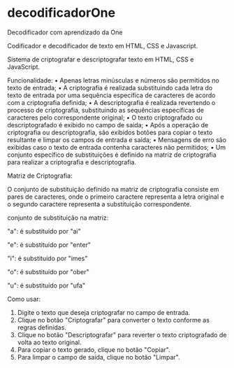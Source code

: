 # decodificadorOne
Decodificador com aprendizado da One

Codificador e decodificador de texto em HTML, CSS e Javascript.

Sistema de criptografar e descriptografar texto em HTML, CSS e JavaScript.

Funcionalidade:
•	Apenas letras minúsculas e números são permitidos no texto de entrada;
•	A criptografia é realizada substituindo cada letra do texto de entrada por uma sequência específica de caracteres de acordo com a criptografia definida;
•	A descriptografia é realizada revertendo o processo de criptografia, substituindo as sequências específicas de caracteres pelo correspondente original;
•	O texto criptografado ou descriptografado é exibido no campo de saída;
•	Após a operação de criptografia ou descriptografia, são exibidos botões para copiar o texto resultante e limpar os campos de entrada e saída;
•	Mensagens de erro são exibidas caso o texto de entrada contenha caracteres não permitidos;
•	Um conjunto específico de substituições é definido na matriz de criptografia para realizar a criptografia e descriptografia.

Matriz de Criptografia:

O conjunto de substituição definido na matriz de criptografia consiste em pares de caracteres, onde o primeiro caractere representa a letra original e o segundo caractere representa a substituição correspondente. 

conjunto de substituição na matriz:

"a": é substituído por "ai"

"e": é substituído por "enter"

"i": é substituído por "imes"

"o": é substituído por "ober"

"u": é substituído por "ufa"


Como usar:

1.	Digite o texto que deseja criptografar no campo de entrada.
2.	Clique no botão "Criptografar" para converter o texto conforme as regras definidas.
3.	Clique no botão "Descriptografar" para reverter o texto criptografado de volta ao texto original.
4.	Para copiar o texto gerado, clique no botão "Copiar".
5.	Para limpar o campo de saída, clique no botão "Limpar".
